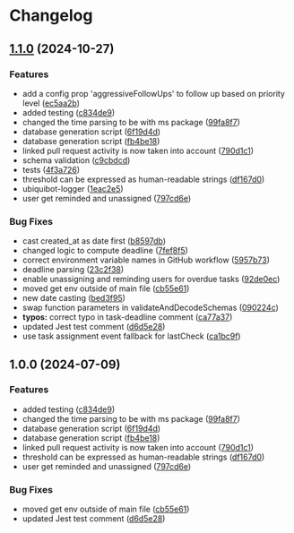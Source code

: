 # Changelog

## [1.1.0](https://github.com/ishowvel/daemon-disqualifier/compare/v1.0.0...v1.1.0) (2024-10-27)


### Features

* add a config prop 'aggressiveFollowUps' to follow up based on priority level ([ec5aa2b](https://github.com/ishowvel/daemon-disqualifier/commit/ec5aa2bb40232e8273e5560b59612ac819467222))
* added testing ([c834de9](https://github.com/ishowvel/daemon-disqualifier/commit/c834de9edefce23c11dc4d91ecc48d7e16ed3e5f))
* changed the time parsing to be with ms package ([99fa8f7](https://github.com/ishowvel/daemon-disqualifier/commit/99fa8f74524552b8dd17ae0dd6a66da3782abab3))
* database generation script ([6f19d4d](https://github.com/ishowvel/daemon-disqualifier/commit/6f19d4d0722dbcfd4e3b59ce1dddb94a550a20ac))
* database generation script ([fb4be18](https://github.com/ishowvel/daemon-disqualifier/commit/fb4be189de5c07794d05099acc9b61991f9813bf))
* linked pull request activity is now taken into account ([790d1c1](https://github.com/ishowvel/daemon-disqualifier/commit/790d1c12e3b1d716e72756e486723c3fe018d252))
* schema validation ([c9cbdcd](https://github.com/ishowvel/daemon-disqualifier/commit/c9cbdcd41ef6122851925e13d78932aa6a7a16a5))
* tests ([4f3a726](https://github.com/ishowvel/daemon-disqualifier/commit/4f3a7260a12bf59b712e223abf8495be43c2b080))
* threshold can be expressed as human-readable strings ([df167d0](https://github.com/ishowvel/daemon-disqualifier/commit/df167d0b29335c1143ff6e1e6c2f11f0529e59c5))
* ubiquibot-logger ([1eac2e5](https://github.com/ishowvel/daemon-disqualifier/commit/1eac2e585108e27cc14652d7df6101c52b1619e9))
* user get reminded and unassigned ([797cd6e](https://github.com/ishowvel/daemon-disqualifier/commit/797cd6e27788e119de27722118fbcf766ce4e79a))


### Bug Fixes

* cast created_at as date first ([b8597db](https://github.com/ishowvel/daemon-disqualifier/commit/b8597db5021696a85e88064c2bec210f5af92c41))
* changed logic to compute deadline ([7fef8f5](https://github.com/ishowvel/daemon-disqualifier/commit/7fef8f51b4649622b8b634460ce9d94e0556e04f))
* correct environment variable names in GitHub workflow ([5957b73](https://github.com/ishowvel/daemon-disqualifier/commit/5957b73fbe3cb6108a99717871e3b12778dc5b9e))
* deadline parsing ([23c2f38](https://github.com/ishowvel/daemon-disqualifier/commit/23c2f38d4f56267beb718d0d593d46e54b3084c7))
* enable unassigning and reminding users for overdue tasks ([92de0ec](https://github.com/ishowvel/daemon-disqualifier/commit/92de0ecc37c5dd37bde5218392c473558a755b77))
* moved get env outside of main file ([cb55e61](https://github.com/ishowvel/daemon-disqualifier/commit/cb55e610d5ec2d7dd936f97155f2cc1814c1302d))
* new date casting ([bed3f95](https://github.com/ishowvel/daemon-disqualifier/commit/bed3f955f425d053bf21efd7cde1fec41c3f88a9))
* swap function parameters in validateAndDecodeSchemas ([090224c](https://github.com/ishowvel/daemon-disqualifier/commit/090224ce60d5cd273663deea4ba784530faa0d2f))
* **typos:** correct typo in task-deadline comment ([ca77a37](https://github.com/ishowvel/daemon-disqualifier/commit/ca77a37f36d206a27b1c4f4fb671b75587a9d921))
* updated Jest test comment ([d6d5e28](https://github.com/ishowvel/daemon-disqualifier/commit/d6d5e2881a106568f1b2eb6ba9710041dba75950))
* use task assignment event fallback for lastCheck ([ca1bc9f](https://github.com/ishowvel/daemon-disqualifier/commit/ca1bc9f9191b3c8550e05ef06808b9f2f13fb732))

## 1.0.0 (2024-07-09)

### Features

- added testing ([c834de9](https://github.com/ubiquibot/user-activity-watcher/commit/c834de9edefce23c11dc4d91ecc48d7e16ed3e5f))
- changed the time parsing to be with ms package ([99fa8f7](https://github.com/ubiquibot/user-activity-watcher/commit/99fa8f74524552b8dd17ae0dd6a66da3782abab3))
- database generation script ([6f19d4d](https://github.com/ubiquibot/user-activity-watcher/commit/6f19d4d0722dbcfd4e3b59ce1dddb94a550a20ac))
- database generation script ([fb4be18](https://github.com/ubiquibot/user-activity-watcher/commit/fb4be189de5c07794d05099acc9b61991f9813bf))
- linked pull request activity is now taken into account ([790d1c1](https://github.com/ubiquibot/user-activity-watcher/commit/790d1c12e3b1d716e72756e486723c3fe018d252))
- threshold can be expressed as human-readable strings ([df167d0](https://github.com/ubiquibot/user-activity-watcher/commit/df167d0b29335c1143ff6e1e6c2f11f0529e59c5))
- user get reminded and unassigned ([797cd6e](https://github.com/ubiquibot/user-activity-watcher/commit/797cd6e27788e119de27722118fbcf766ce4e79a))

### Bug Fixes

- moved get env outside of main file ([cb55e61](https://github.com/ubiquibot/user-activity-watcher/commit/cb55e610d5ec2d7dd936f97155f2cc1814c1302d))
- updated Jest test comment ([d6d5e28](https://github.com/ubiquibot/user-activity-watcher/commit/d6d5e2881a106568f1b2eb6ba9710041dba75950))
